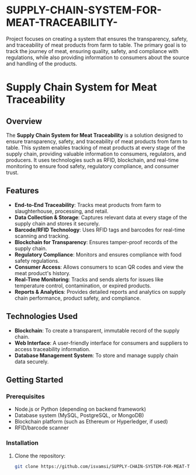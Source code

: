 # SUPPLY-CHAIN-SYSTEM-FOR-MEAT-TRACEABILITY-
Project focuses on creating a system that ensures the transparency, safety, and traceability of meat products from farm to table. The primary goal is to track the journey of meat, ensuring quality, safety, and compliance with regulations, while also providing information to consumers about the source and handling of the products.


# Supply Chain System for Meat Traceability

## Overview
The **Supply Chain System for Meat Traceability** is a solution designed to ensure transparency, safety, and traceability of meat products from farm to table. This system enables tracking of meat products at every stage of the supply chain, providing valuable information to consumers, regulators, and producers. It uses technologies such as RFID, blockchain, and real-time monitoring to ensure food safety, regulatory compliance, and consumer trust.

## Features
- **End-to-End Traceability**: Tracks meat products from farm to slaughterhouse, processing, and retail.
- **Data Collection & Storage**: Captures relevant data at every stage of the supply chain and stores it securely.
- **Barcode/RFID Technology**: Uses RFID tags and barcodes for real-time scanning and tracking.
- **Blockchain for Transparency**: Ensures tamper-proof records of the supply chain.
- **Regulatory Compliance**: Monitors and ensures compliance with food safety regulations.
- **Consumer Access**: Allows consumers to scan QR codes and view the meat product's history.
- **Real-Time Monitoring**: Tracks and sends alerts for issues like temperature control, contamination, or expired products.
- **Reports & Analytics**: Provides detailed reports and analytics on supply chain performance, product safety, and compliance.

## Technologies Used
- **Blockchain**: To create a transparent, immutable record of the supply chain.
- **Web Interface**: A user-friendly interface for consumers and suppliers to access traceability information.
- **Database Management System**: To store and manage supply chain data securely.

## Getting Started

### Prerequisites
- Node.js or Python (depending on backend framework)
- Database system (MySQL, PostgreSQL, or MongoDB)
- Blockchain platform (such as Ethereum or Hyperledger, if used)
- RFID/barcode scanner

### Installation
1. Clone the repository:
   ```bash
   git clone https://github.com/isvamsi/SUPPLY-CHAIN-SYSTEM-FOR-MEAT-TRACEABILITY-
